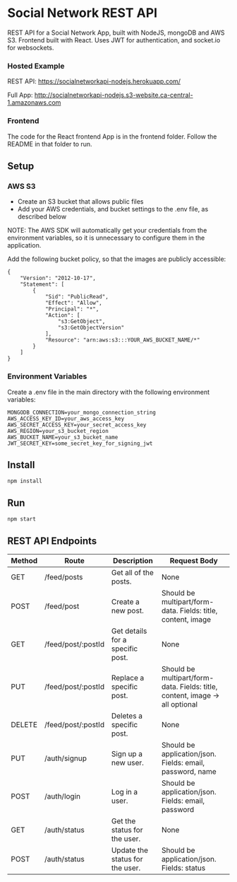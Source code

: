 # Social Network REST API

REST API for a Social Network App, built with NodeJS, mongoDB and AWS S3. Frontend built with React. Uses JWT for authentication, and socket.io for websockets.

### Hosted Example

REST API: https://socialnetworkapi-nodejs.herokuapp.com/

Full App: http://socialnetworkapi-nodejs.s3-website.ca-central-1.amazonaws.com

### Frontend

The code for the React frontend App is in the frontend folder. Follow the README in that folder to run.

## Setup

### AWS S3

- Create an S3 bucket that allows public files
- Add your AWS credentials, and bucket settings to the .env file, as described below

NOTE: The AWS SDK will automatically get your credentials from the environment variables, so it is unnecessary to configure them in the application.

Add the following bucket policy, so that the images are publicly accessible:

    {
        "Version": "2012-10-17",
        "Statement": [
            {
                "Sid": "PublicRead",
                "Effect": "Allow",
                "Principal": "*",
                "Action": [
                    "s3:GetObject",
                    "s3:GetObjectVersion"
                ],
                "Resource": "arn:aws:s3:::YOUR_AWS_BUCKET_NAME/*"
            }
        ]
    }

### Environment Variables

Create a .env file in the main directory with the following environment variables:

    MONGODB_CONNECTION=your_mongo_connection_string
    AWS_ACCESS_KEY_ID=your_aws_access_key
    AWS_SECRET_ACCESS_KEY=your_secret_access_key
    AWS_REGION=your_s3_bucket_region
    AWS_BUCKET_NAME=your_s3_bucket_name
    JWT_SECRET_KEY=some_secret_key_for_signing_jwt

## Install

    npm install

## Run

    npm start

## REST API Endpoints

<table>
    <thead>
        <tr>
            <th>Method</th>
            <th>Route</th>
            <th>Description</th>
            <th>Request Body</th>
        </tr>
    </thead>
    <tr>
        <td>GET</td>
        <td>/feed/posts</td>
        <td>Get all of the posts.</td>
        <td>None</td>
    </tr>
    <tr>
        <td>POST</td>
        <td>/feed/post</td>
        <td>Create a new post.</td>
        <td>Should be multipart/form-data. Fields: title, content, image</td>
    </tr>
    <tr>
        <td>GET</td>
        <td>/feed/post/:postId</td>
        <td>Get details for a specific post.</td>
        <td>None</td>
    </tr>
    <tr>
        <td>PUT</td>
        <td>/feed/post/:postId</td>
        <td>Replace a specific post.</td>
        <td>Should be multipart/form-data. Fields: title, content, image -> all optional</td>
    </tr>
    <tr>
        <td>DELETE</td>
        <td>/feed/post/:postId</td>
        <td>Deletes a specific post.</td>
        <td>None</td>
    </tr>
    <tr>
        <td>PUT</td>
        <td>/auth/signup</td>
        <td>Sign up a new user.</td>
        <td>Should be application/json. Fields: email, password, name</td>
    </tr>
    <tr>
        <td>POST</td>
        <td>/auth/login</td>
        <td>Log in a user.</td>
        <td>Should be application/json. Fields: email, password</td>
    </tr>
    <tr>
        <td>GET</td>
        <td>/auth/status</td>
        <td>Get the status for the user.</td>
        <td>None</td>
    </tr>
    <tr>
        <td>POST</td>
        <td>/auth/status</td>
        <td>Update the status for the user.</td>
        <td>Should be application/json. Fields: status</td>
    </tr>
</table>
